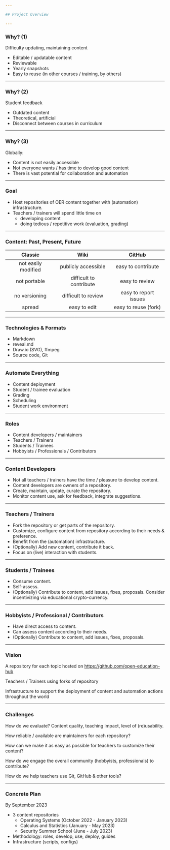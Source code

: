 ```yaml
---

## Project Overview

---
```


### Why? (1)

Difficulty updating, maintaining content

- Editable / updatable content
- Reviewable
- Yearly snapshots
- Easy to reuse (in other courses / training, by others)

----

### Why? (2)

Student feedback

- Outdated content
- Theoretical, artificial
- Disconnect between courses in curriculum

----

### Why? (3)

Globally:

- Content is not easily accessible
- Not everyone wants / has time to develop good content
- There is vast potential for collaboration and automation

----

### Goal

- Host repositories of OER content together with (automation) infrastructure.
- Teachers / trainers will spend little time on
  - developing content
  - doing tedious / repetitive work (evaluation, grading)

----

### Content: Past, Present, Future

| Classic                     | Wiki                    | GitHub                 |
| :-------------------------: | :---------------------: | :--------------------: |
| not easily modified         | publicly accessible     | easy to contribute     |
| not portable                | difficult to contribute | easy to review         |
| no versioning               | difficult to review     | easy to report issues  |
| spread                      | easy to edit            | easy to reuse (fork)   |

----

### Technologies & Formats

- Markdown
- reveal.md
- Draw.io (SVG), ffmpeg
- Source code, Git

----

### Automate Everything

- Content deployment
- Student / trainee evaluation
- Grading
- Scheduling
- Student work environment

---

### Roles

- Content developers / maintainers
- Teachers / Trainers
- Students / Trainees
- Hobbyists / Professionals / Contributors

----

### Content Developers

- Not all teachers / trainers have the time / pleasure to develop content.
- Content developers are owners of a repository.
- Create, maintain, update, curate the repository.
- Monitor content use, ask for feedback, integrate suggestions.

----

### Teachers / Trainers

- Fork the repository or get parts of the repository.
- Customize, configure content from repository according to their needs & preference.
- Benefit from the (automation) infrastructure.
- (Optionally) Add new content, contribute it back.
- Focus on (live) interaction with students.

----

### Students / Trainees

- Consume content.
- Self-assess.
- (Optionally) Contribute to content, add issues, fixes, proposals.
  Consider incentivizing via educational crypto-currency.

----

### Hobbyists / Professional / Contributors

- Have direct access to content.
- Can assess content according to their needs.
- (Optionally) Contribute to content, add issues, fixes, proposals.

---

### Vision

A repository for each topic hosted on https://github.com/open-education-hub

Teachers / Trainers using forks of repository

Infrastructure to support the deployment of content and automation actions throughout the world

----

### Challenges

How do we evaluate? Content quality, teaching impact, level of (re)usability.

How reliable / available are maintainers for each repository?

How can we make it as easy as possible for teachers to customize their content?

How do we engage the overall community (hobbyists, professionals) to contribute?

How do we help teachers use Git, GitHub & other tools?

----

### Concrete Plan

By September 2023

- 3 content repositories
  - Operating Systems (October 2022 - January 2023)
  - Calculus and Statistics (January - May 2023)
  - Security Summer School (June - July 2023)
- Methodology: roles, develop, use, deploy, guides
- Infrastructure (scripts, configs)
